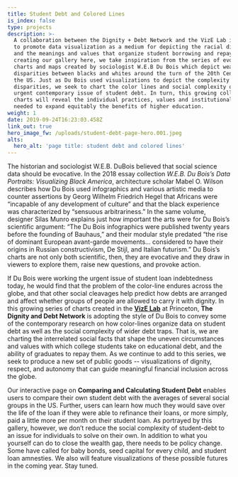 ```yaml
---
title: Student Debt and Colored Lines
is_index: false
type: projects
description: >-
  A collaboration between the Dignity + Debt Network and the VizE Lab intended
  to promote data visualization as a medium for depicting the racial disparities
  and the meanings and values that organize student borrowing and repayment. In
  creating our gallery here, we take inspiration from the series of evocative
  charts and maps created by sociologist W.E.B Du Bois which depict wealth
  disparities between blacks and whites around the turn of the 20th Century in
  the US. Just as Du Bois used visualizations to depict the complexity of these
  disparities, we seek to chart the color lines and social complexity of the
  urgent contemporary issue of student debt. In turn, this growing collection of
  charts will reveal the individual practices, values and institutional change
  needed to expand equitably the benefits of higher education. 
weight: 1
date: 2019-09-24T16:23:03.458Z
link_out: true
hero_image_fw: /uploads/student-debt-page-hero.001.jpeg
alts:
  hero_alt: 'page title: student debt and colored lines'
---
```

The historian and sociologist W.E.B. DuBois believed that social science data should be evocative. In the 2018 essay collection _W.E.B. Du Bois’s Data Portraits: Visualizing Black America_, architecture scholar Mabel O. Wilson describes how Du Bois used infographics and various artistic media to counter assertions by Georg Wilhelm Friedrich Hegel that Africans were “incapable of any development of culture” and that the black experience was characterized by “sensuous arbitrariness.” In the same volume, designer Silas Munro explains just how important the arts were for Du Bois’s scientific argument: “The Du Bois infographics were published twenty years before the founding of Bauhaus,” and their modular style predated “the rise of dominant European avant-garde movements... considered to have their origins in Russian constructivism, De Stijl, and Italian futurism.” Du Bois’s charts are not only both scientific, then, they are evocative and they draw in viewers to explore them, raise new questions, and provoke action.

If Du Bois were working the urgent issue of student loan indebtedness today, he would find that the problem of the color-line endures across the globe, and that other social cleavages help predict how debts are arranged and affect whether groups of people are allowed to carry it with dignity. In this growing series of charts created in the [**VizE Lab**](vizelab.princeton.edu) at Princeton, **The Dignity and Debt Network** is adopting the style of Du Bois to convey some of the contemporary research on how color-lines organize data on student debt as well as the social complexity of wider debt traps. That is, we are charting the interrelated social facts that shape the uneven circumstances and values with which college students take on educational debt, and the ability of graduates to repay them. As we continue to add to this series, we seek to produce a new set of public goods --  visualizations of dignity, respect, and autonomy that can guide meaningful financial inclusion across the globe.

Our interactive page on **Comparing and Calculating Student Debt** enables users to compare their own student debt with the averages of several social groups in the US. Further, users can learn how much they would save over the life of the loan if they were able to refinance their loans, or more simply, paid a little more per month on their student loan. As portrayed by this gallery, however, we don’t reduce the social complexity of student-debt to an issue for individuals to solve on their own. In addition to what you yourself can do to close the wealth gap, there needs to be policy change. Some have called for baby bonds, seed capital for every child, and student loan amnesties. We also will feature visualizations of these possible futures in the coming year. Stay tuned.
